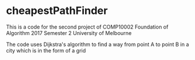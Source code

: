 # cheapestPathFinder
This is a code for the second project of COMP10002 Foundation of Algorithm 2017 Semester 2 University of Melbourne

The code uses Dijkstra's algorithm to find a way from point A to point B in a city which is in the form of a grid
